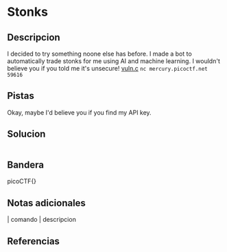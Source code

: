 
# Stonks

## Descripcion
I decided to try something noone else has before. I made a bot to automatically trade stonks for me using AI and machine learning. I wouldn't believe you if you told me it's unsecure! [vuln.c](https://mercury.picoctf.net/static/a4ce675e8f85190152d66014c9eebd7e/vuln.c) `nc mercury.picoctf.net 59616`
## Pistas
Okay, maybe I'd believe you if you find my API key.
## Solucion

```bash()
```

## Bandera

picoCTF{}

## Notas adicionales

| comando | descripcion

## Referencias
